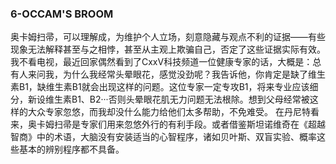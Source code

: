 ### 6-OCCAM'S BROOM
  奥卡姆扫帚，可以理解成，为维护个人立场，刻意隐藏与观点不利的证据——有些现象无法解释甚至与之相悖，甚至从主观上欺骗自己，否定了这些证据实际有效。
  我不看电视，最近回家偶然看到了CxxV科技频道一位健康专家的话，大概是：总有人来问我，为什么我经常头晕眼花，感觉没劲呢？我告诉他，你肯定是缺了维生素B1，缺维生素B1就会出现这样的问题。这位专家一定专攻B1，将来专业应该细分，新设维生素B1、B2···否则头晕眼花肌无力问题无法根除。想到父母经常被这样的大众专家忽悠，而我却没什么能力给他们太多帮助，不免难受。
  在丹尼特看来，奥卡姆扫帚是专家们用来忽悠外行的有利手段。或者借鉴斯坦诺维奇在《超越智商》中的术语，大脑没有安装适当的心智程序，诸如贝叶斯、双盲实验、概率这些基本的辨别程序都不具备。